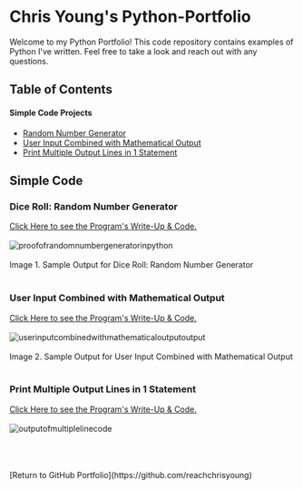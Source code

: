 # Chris Young's Python-Portfolio

Welcome to my Python Portfolio!  This code repository contains examples of Python I've written. Feel free to take a look and reach out with any questions.

## Table of Contents


#### Simple Code Projects
+ [Random Number Generator](https://github.com/reachchrisyoung/Python-Portfolio/blob/main/README.md#dice-roll-random-number-generator)
+ [User Input Combined with Mathematical Output](https://github.com/reachchrisyoung/Python-Portfolio/blob/main/README.md#user-input-combined-with-mathematical-output)
+ [Print Multiple Output Lines in 1 Statement](https://github.com/reachchrisyoung/Python-Portfolio/blob/main/README.md#print-multiple-output-lines-in-1-statement)

## Simple Code

### Dice Roll: Random Number Generator
[Click Here to see the Program's Write-Up & Code.](https://github.com/reachchrisyoung/Python-Portfolio/blob/a90acd608544882d84def77406f030ddc909bebb/Random%20Number%20Generator%3A%20Dice%20Roll)<br />
<br />
![proofofrandomnumbergeneratorinpython](https://github.com/user-attachments/assets/349e98fd-0b1e-484a-9a0d-5a3089d6b48e) <br />
<br />
Image 1. Sample Output for Dice Roll: Random Number Generator
<br />
<br />
### User Input Combined with Mathematical Output
[Click Here to see the Program's Write-Up & Code.](https://github.com/reachchrisyoung/Python-Portfolio/blob/68bc03d45a147332224d32c14c2a713032202ebe/User-Input-Math-Output)<br />
<br />
![userinputcombinedwithmathematicaloutputoutput](https://github.com/user-attachments/assets/63af8d80-6a52-454c-b3b2-b6c0da2a052f)<br />
<br />
Image 2. Sample Output for User Input Combined with Mathematical Output<br />
<br />
### Print Multiple Output Lines in 1 Statement
[Click Here to see the Program's Write-Up & Code.](https://github.com/reachchrisyoung/Python-Portfolio/blob/87169c0e4c4ad4e4a84907862451cd72ff303d86/Print-Multiple-Output-Lines)<br />
<br />
![outputofmultiplelinecode](https://github.com/user-attachments/assets/45959e6b-2600-4ff3-ae12-97c75aff2870)


<br />
<br />
<br />
[Return to GitHub Portfolio](https://github.com/reachchrisyoung)

